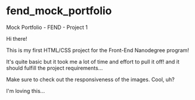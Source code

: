 # fend_mock_portfolio
Mock Portfolio - FEND - Project 1

Hi there!

This is my first HTML/CSS project for the Front-End Nanodegree program!

It's quite basic but it took me a lot of time and effort to pull it off! and it should fulfill the project requirements...

Make sure to check out the responsiveness of the images. Cool, uh?

I'm loving this...
